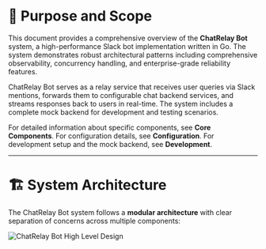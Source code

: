 # 📝 Purpose and Scope

This document provides a comprehensive overview of the **ChatRelay Bot** system, a high-performance Slack bot implementation written in Go. The system demonstrates robust architectural patterns including comprehensive observability, concurrency handling, and enterprise-grade reliability features.

ChatRelay Bot serves as a relay service that receives user queries via Slack mentions, forwards them to configurable chat backend services, and streams responses back to users in real-time. The system includes a complete mock backend for development and testing scenarios.

For detailed information about specific components, see **Core Components**. For configuration details, see **Configuration**. For development setup and the mock backend, see **Development**.

---

# 🏗️ System Architecture

The ChatRelay Bot system follows a **modular architecture** with clear separation of concerns across multiple components:

![ChatRelay Bot High Level Design](hld.png)

